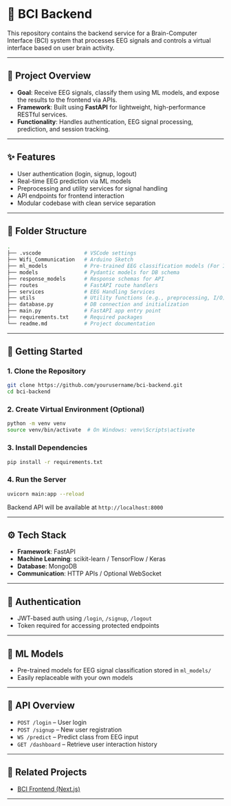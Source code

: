 # 🧠 BCI Backend

This repository contains the backend service for a Brain-Computer Interface (BCI) system that processes EEG signals and controls a virtual interface based on user brain activity.

---

## 📌 Project Overview

- **Goal**: Receive EEG signals, classify them using ML models, and expose the results to the frontend via APIs.
- **Framework**: Built using **FastAPI** for lightweight, high-performance RESTful services.
- **Functionality**: Handles authentication, EEG signal processing, prediction, and session tracking.

---

## ✨ Features

- User authentication (login, signup, logout)
- Real-time EEG prediction via ML models
- Preprocessing and utility services for signal handling
- API endpoints for frontend interaction
- Modular codebase with clean service separation

---

## 📂 Folder Structure

```bash
.
├── .vscode              # VSCode settings
├── Wifi_Communication   # Arduino Sketch
├── ml_models            # Pre-trained EEG classification models (For Indivitual Users)
├── models               # Pydantic models for DB schema
├── response_models      # Response schemas for API
├── routes               # FastAPI route handlers
├── services             # EEG Handling Services
├── utils                # Utility functions (e.g., preprocessing, I/O)
├── database.py          # DB connection and initialization
├── main.py              # FastAPI app entry point
├── requirements.txt     # Required packages
└── readme.md            # Project documentation
```

---

## 🚀 Getting Started

### 1. Clone the Repository

```bash
git clone https://github.com/yourusername/bci-backend.git
cd bci-backend
```

### 2. Create Virtual Environment (Optional)

```bash
python -m venv venv
source venv/bin/activate  # On Windows: venv\Scripts\activate
```

### 3. Install Dependencies

```bash
pip install -r requirements.txt
```

### 4. Run the Server

```bash
uvicorn main:app --reload
```

Backend API will be available at `http://localhost:8000`

---

## ⚙️ Tech Stack

- **Framework**: FastAPI
- **Machine Learning**: scikit-learn / TensorFlow / Keras
- **Database**: MongoDB
- **Communication**: HTTP APIs / Optional WebSocket

---

## 🔐 Authentication

- JWT-based auth using `/login`, `/signup`, `/logout`
- Token required for accessing protected endpoints

---

## 🧠 ML Models

- Pre-trained models for EEG signal classification stored in `ml_models/`
- Easily replaceable with your own models

---

## 📄 API Overview

- `POST /login` – User login
- `POST /signup` – New user registration
- `WS /predict` – Predict class from EEG input
- `GET /dashboard` – Retrieve user interaction history

---

## 🧠 Related Projects

- [BCI Frontend (Next.js)](https://github.com/umertariq22/bci-frontend)

---

